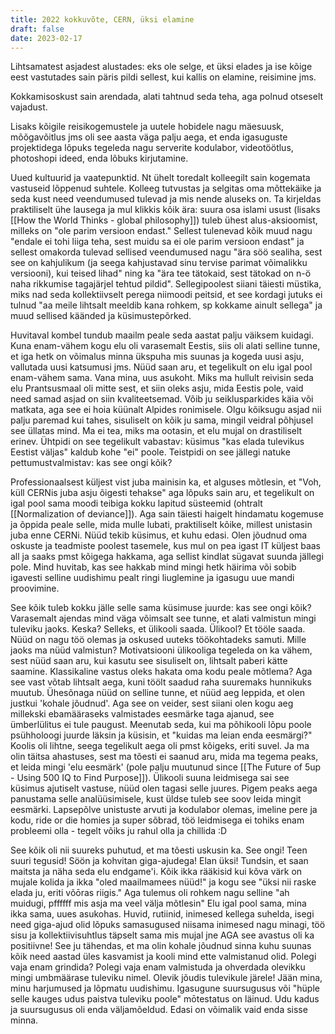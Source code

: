 ```yaml
---
title: 2022 kokkuvõte, CERN, üksi elamine
draft: false
date: 2023-02-17
---
```


Lihtsamatest asjadest alustades: eks ole selge, et üksi elades ja ise kõige eest vastutades sain päris pildi sellest, kui kallis on elamine, reisimine jms. 

Kokkamisoskust sain arendada, alati tahtnud seda teha, aga polnud otseselt vajadust.

Lisaks kõigile reisikogemustele ja uutele hobidele nagu mäesuusk, mõõgavõitlus jms oli see aasta väga palju aega, et enda igasuguste projektidega lõpuks tegeleda nagu serverite kodulabor, videotöötlus, photoshopi ideed, enda lõbuks kirjutamine.

Uued kultuurid ja vaatepunktid. Nt ühelt toredalt kolleegilt sain kogemata vastuseid lõppenud suhtele. Kolleeg tutvustas ja selgitas oma mõttekäike ja seda kust need veendumused tulevad ja mis nende aluseks on. Ta kirjeldas praktiliselt ühe lausega ja mul klikkis kõik ära: suura osa islami usust (lisaks [[How the World Thinks - global philosophy]]) tuleb ühest alus-aksioomist, milleks on "ole parim versioon endast." Sellest tulenevad kõik muud nagu "endale ei tohi liiga teha, sest muidu sa ei ole parim versioon endast" ja sellest omakorda tulevad sellised veendumused nagu "ära söö sealiha, sest see on kahjulikum (ja seega kahjustavad sinu tervise parimat võimalikku versiooni), kui teised lihad" ning ka "ära tee tätokaid, sest tätokad on n-ö naha rikkumise tagajärjel tehtud pildid". Sellegipoolest siiani täiesti müstika, miks nad seda kollektiivselt perega niimoodi peitsid, et see kordagi jutuks ei tulnud "aa meile lihtsalt meeldib kana rohkem, sp kokkame ainult sellega" ja muud sellised käänded ja küsimustepõrked. 

Huvitaval kombel tundub maailm peale seda aastat palju väiksem kuidagi. Kuna enam-vähem kogu elu oli varasemalt Eestis, siis oli alati selline tunne, et iga hetk on võimalus minna ükspuha mis suunas ja kogeda uusi asju, vallutada uusi katsumusi jms. Nüüd saan aru, et tegelikult on elu igal pool enam-vähem sama. Vana mina, uus asukoht.  Miks ma hullult reivisin seda elu Prantsusmaal oli mitte sest, et siin oleks asju, mida Eestis pole, vaid need samad asjad on siin kvaliteetsemad. Võib ju seiklusparkides käia või matkata, aga see ei hoia küünalt Alpides ronimisele. Olgu kõiksugu asjad nii palju paremad kui tahes, sisuliselt on kõik ju sama, mingil veidral põhjusel see üllatas mind. Ma ei tea, miks ma ootasin, et elu mujal on drastiliselt erinev. Ühtpidi on see tegelikult vabastav: küsimus "kas elada tulevikus Eestist väljas" kaldub kohe "ei" poole. Teistpidi on see jällegi natuke pettumustvalmistav: kas see ongi kõik?

Professionaalsest küljest vist juba mainisin ka, et alguses mõtlesin, et "Voh, küll CERNis juba asju õigesti tehakse" aga lõpuks sain aru, et tegelikult on igal pool sama moodi teibiga kokku lapitud süsteemid (ohtralt [[Normalization of deviance]]). Aga sain täiesti haigelt hindamatu kogemuse ja õppida peale selle, mida mulle lubati, praktiliselt kõike, millest unistasin juba enne CERNi. Nüüd tekib küsimus, et kuhu edasi. Olen jõudnud oma oskuste ja teadmiste poolest tasemele, kus mul on pea igast IT küljest baas all ja saaks pmst kõigega hakkama, aga sellist kindlat sügavat suunda jällegi pole. Mind huvitab, kas see hakkab mind mingi hetk häirima või sobib igavesti selline uudishimu pealt ringi liuglemine ja igasugu uue mandi proovimine. 

See kõik tuleb kokku jälle selle sama küsimuse juurde: kas see ongi kõik? Varasemalt ajendas mind väga võimsalt see tunne, et alati valmistun mingi tuleviku jaoks. Keska? Selleks, et ülikooli saada. Ülikool? Et tööle saada. Nüüd on nagu töö olemas ja oskused uuteks töökohtadeks samuti. Mille jaoks ma nüüd valmistun? Motivatsiooni ülikooliga tegeleda on ka vähem, sest nüüd saan aru, kui kasutu see sisuliselt on, lihtsalt paberi kätte saamine. 
Klassikaline vastus oleks hakata oma kodu peale mõtlema? Aga see vast võtab lihtsalt aega, kuni töölt saadud raha suuremaks hunnikuks muutub. Ühesõnaga nüüd on selline tunne, et nüüd aeg leppida, et olen justkui 'kohale jõudnud'. Aga see on veider, sest siiani olen kogu aeg millekski ebamääraseks valmistades eesmärke taga ajanud, see ümberlülitus ei tule paugust. Meenutab seda, kui ma põhikooli lõpu poole psühholoogi juurde läksin ja küsisin, et "kuidas ma leian enda eesmärgi?" Koolis oli lihtne, seega tegelikult aega oli pmst kõigeks, eriti suvel. Ja ma olin täitsa ahastuses, sest ma tõesti ei saanud aru, mida ma tegema peaks, et leida mingi 'elu eesmärk' (pole palju muutunud since [[The Future of 5up - Using 500 IQ to Find Purpose]]). Ülikooli suuna leidmisega sai see küsimus ajutiselt vastuse, nüüd olen tagasi selle juures. Pigem peaks aega panustama selle analüüsimisele, kust üldse tuleb see soov leida mingit eesmärki. Lapsepõlve unistuste arvuti ja kodulabor olemas, imeline pere ja kodu, ride or die homies ja super sõbrad, töö leidmisega ei tohiks enam probleemi olla - tegelt võiks ju rahul olla ja chillida :D

See kõik oli nii suureks puhutud, et ma tõesti uskusin ka. See ongi! Teen suuri tegusid! Söön ja kohvitan giga-ajudega! Elan üksi! Tundsin, et saan maitsta ja näha seda elu endgame'i. Kõik ikka rääkisid kui kõva värk on mujale kolida ja ikka "oled maailmamees nüüd!" ja kogu see "üksi nii raske elada ju, eriti võōras riigis."
Aga tulemus oli rohkem nagu selline "ah muidugi, pffffff mis asja ma veel välja mõtlesin" Elu igal pool sama, mina ikka sama, uues asukohas. Huvid, rutiinid, inimesed kellega suhelda, isegi need giga-ajud olid lõpuks samasugused niisama inimesed nagu minagi, töö sisu ja kollektiivisuhtlus täpselt sama mis mujal jne
AGA see avastus oli ka positiivne! See ju tähendas, et ma olin kohale jõudnud sinna kuhu suunas kõik need aastad üles kasvamist ja kooli mind ette valmistanud olid. Polegi vaja enam grindida? Polegi vaja enam valmistuda ja ohverdada olevikku mingi umbmäärase tuleviku nimel. Olevik jõudis tulevikule järele! Jään mina, minu harjumused ja lõpmatu uudishimu. Igasugune suursugusus või "hüple selle kauges udus paistva tuleviku poole" mōtestatus on läinud. Udu kadus ja suursugusus oli enda väljamõeldud. Edasi on võimalik vaid enda sisse minna.